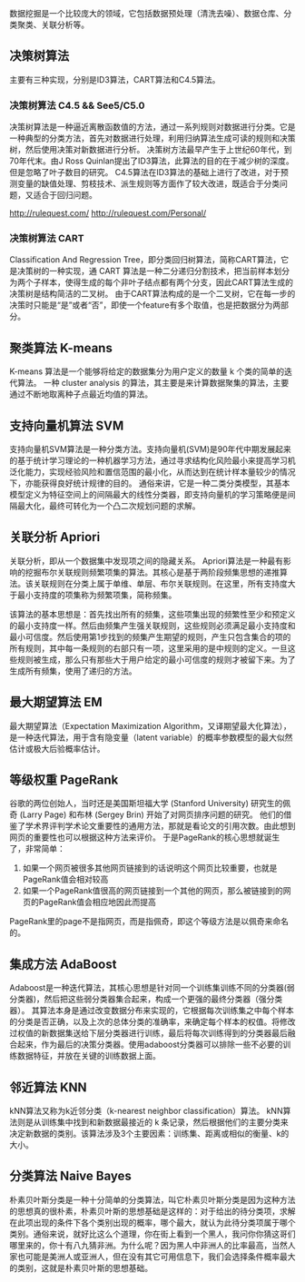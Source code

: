 数据挖掘是一个比较庞大的领域，它包括数据预处理（清洗去噪）、数据仓库、分类聚类、关联分析等。

## 决策树算法

主要有三种实现，分别是ID3算法，CART算法和C4.5算法。

### 决策树算法 C4.5 && See5/C5.0

决策树算法是一种逼近离散函数值的方法，通过一系列规则对数据进行分类。它是一种典型的分类方法，首先对数据进行处理，利用归纳算法生成可读的规则和决策树，然后使用决策对新数据进行分析。
决策树方法最早产生于上世纪60年代，到70年代末。由J Ross Quinlan提出了ID3算法，此算法的目的在于减少树的深度。但是忽略了叶子数目的研究。
C4.5算法在ID3算法的基础上进行了改进，对于预测变量的缺值处理、剪枝技术、派生规则等方面作了较大改进，既适合于分类问题，又适合于回归问题。

http://rulequest.com/
http://rulequest.com/Personal/

### 决策树算法 CART

Classification And Regression Tree，即分类回归树算法，简称CART算法，它是决策树的一种实现，通
CART 算法是一种二分递归分割技术，把当前样本划分为两个子样本，使得生成的每个非叶子结点都有两个分支，因此CART算法生成的决策树是结构简洁的二叉树。
由于CART算法构成的是一个二叉树，它在每一步的决策时只能是“是”或者“否”，即使一个feature有多个取值，也是把数据分为两部分。

## 聚类算法 K-means

K-means 算法是一个能够将给定的数据集分为用户定义的数量 k 个类的简单的迭代算法。
一种 cluster analysis 的算法，其主要是来计算数据聚集的算法，主要通过不断地取离种子点最近均值的算法。

## 支持向量机算法 SVM

支持向量机SVM算法是一种分类方法。支持向量机(SVM)是90年代中期发展起来的基于统计学习理论的一种机器学习方法，通过寻求结构化风险最小来提高学习机泛化能力，实现经验风险和置信范围的最小化，从而达到在统计样本量较少的情况下，亦能获得良好统计规律的目的。
通俗来讲，它是一种二类分类模型，其基本模型定义为特征空间上的间隔最大的线性分类器，即支持向量机的学习策略便是间隔最大化，最终可转化为一个凸二次规划问题的求解。

## 关联分析 Apriori

关联分析，即从一个数据集中发现项之间的隐藏关系。
Apriori算法是一种最有影响的挖掘布尔关联规则频繁项集的算法。其核心是基于两阶段频集思想的递推算法。该关联规则在分类上属于单维、单层、布尔关联规则。在这里，所有支持度大于最小支持度的项集称为频繁项集，简称频集。

该算法的基本思想是：首先找出所有的频集，这些项集出现的频繁性至少和预定义的最小支持度一样。然后由频集产生强关联规则，这些规则必须满足最小支持度和最小可信度。然后使用第1步找到的频集产生期望的规则，产生只包含集合的项的所有规则，其中每一条规则的右部只有一项，这里采用的是中规则的定义。一旦这些规则被生成，那么只有那些大于用户给定的最小可信度的规则才被留下来。为了生成所有频集，使用了递归的方法。

## 最大期望算法 EM

最大期望算法（Expectation Maximization Algorithm，又译期望最大化算法），是一种迭代算法，用于含有隐变量（latent variable）的概率参数模型的最大似然估计或极大后验概率估计。

## 等级权重 PageRank

谷歌的两位创始人，当时还是美国斯坦福大学 (Stanford University) 研究生的佩奇 (Larry Page) 和布林 (Sergey Brin) 开始了对网页排序问题的研究。
他们的借鉴了学术界评判学术论文重要性的通用方法，那就是看论文的引用次数。由此想到网页的重要性也可以根据这种方法来评价。
于是PageRank的核心思想就诞生了，非常简单：

1. 如果一个网页被很多其他网页链接到的话说明这个网页比较重要，也就是PageRank值会相对较高
2. 如果一个PageRank值很高的网页链接到一个其他的网页，那么被链接到的网页的PageRank值会相应地因此而提高

PageRank里的page不是指网页，而是指佩奇，即这个等级方法是以佩奇来命名的。

## 集成方法 AdaBoost

Adaboost是一种迭代算法，其核心思想是针对同一个训练集训练不同的分类器(弱分类器)，然后把这些弱分类器集合起来，构成一个更强的最终分类器（强分类器）。
其算法本身是通过改变数据分布来实现的，它根据每次训练集之中每个样本的分类是否正确，以及上次的总体分类的准确率，来确定每个样本的权值。将修改过权值的新数据集送给下层分类器进行训练，最后将每次训练得到的分类器最后融合起来，作为最后的决策分类器。使用adaboost分类器可以排除一些不必要的训练数据特征，并放在关键的训练数据上面。

## 邻近算法 KNN

kNN算法又称为k近邻分类（k-nearest neighbor classification）算法。
kNN算法则是从训练集中找到和新数据最接近的 k 条记录，然后根据他们的主要分类来决定新数据的类别。该算法涉及3个主要因素：训练集、距离或相似的衡量、k的大小。

## 分类算法 Naive Bayes

朴素贝叶斯分类是一种十分简单的分类算法，叫它朴素贝叶斯分类是因为这种方法的思想真的很朴素，朴素贝叶斯的思想基础是这样的：对于给出的待分类项，求解在此项出现的条件下各个类别出现的概率，哪个最大，就认为此待分类项属于哪个类别。通俗来说，就好比这么个道理，你在街上看到一个黑人，我问你你猜这哥们哪里来的，你十有八九猜非洲。为什么呢？因为黑人中非洲人的比率最高，当然人家也可能是美洲人或亚洲人，但在没有其它可用信息下，我们会选择条件概率最大的类别，这就是朴素贝叶斯的思想基础。
